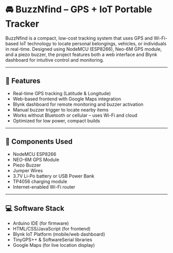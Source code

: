 # 🚘 BuzzNfind – GPS + IoT Portable Tracker

BuzzNfind is a compact, low-cost tracking system that uses GPS and Wi-Fi-based IoT technology to locate personal belongings, vehicles, or individuals in real-time. Designed using NodeMCU (ESP8266), Neo-6M GPS module, and a piezo buzzer, the project features both a web interface and Blynk dashboard for intuitive control and monitoring.

---

## 🔧 Features

- Real-time GPS tracking (Latitude & Longitude)
- Web-based frontend with Google Maps integration
- Blynk dashboard for remote monitoring and buzzer activation
- Manual buzzer trigger to locate nearby items
- Works without Bluetooth or cellular – uses Wi-Fi and cloud
- Optimized for low power, compact builds

---

## 🧰 Components Used

- NodeMCU ESP8266
- NEO-6M GPS Module
- Piezo Buzzer
- Jumper Wires
- 3.7V Li-Po battery or USB Power Bank
- TP4056 charging module
- Internet-enabled Wi-Fi router

---

## 💻 Software Stack

- Arduino IDE (for firmware)
- HTML/CSS/JavaScript (for frontend)
- Blynk IoT Platform (mobile/web dashboard)
- TinyGPS++ & SoftwareSerial libraries
- Google Maps (for live location display)



